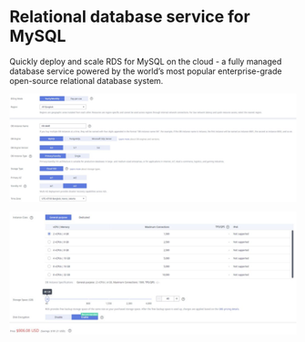 # Relational database service for MySQL

Quickly deploy and scale RDS for MySQL on the cloud - a fully managed database service powered by the world’s most popular enterprise-grade open-source relational database system.

![](<../../../.gitbook/assets/image (4).png>)

![](<../../../.gitbook/assets/image (13) (1).png>)
